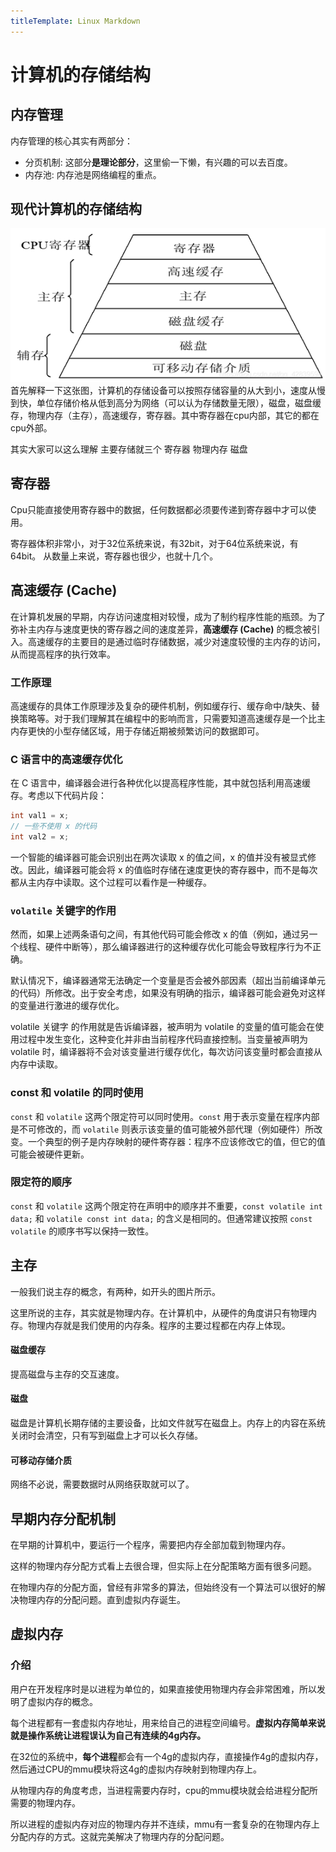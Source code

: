 ```yaml
---
titleTemplate: Linux Markdown
---
```

# 计算机的存储结构


## 内存管理
内存管理的核心其实有两部分：
- 分页机制: 这部分**是理论部分**，这里偷一下懒，有兴趣的可以去百度。
- 内存池: 内存池是网络编程的重点。


## 现代计算机的存储结构
![alt text](现代计算机的存储结构.png)
首先解释一下这张图，计算机的存储设备可以按照存储容量的从大到小，速度从慢到快，单位存储价格从低到高分为网络（可以认为存储数量无限），磁盘，磁盘缓存，物理内存（主存），高速缓存，寄存器。其中寄存器在cpu内部，其它的都在cpu外部。

其实大家可以这么理解 主要存储就三个 寄存器 物理内存 磁盘

## 寄存器
Cpu只能直接使用寄存器中的数据，任何数据都必须要传递到寄存器中才可以使用。

寄存器体积非常小，对于32位系统来说，有32bit，对于64位系统来说，有64bit。
从数量上来说，寄存器也很少，也就十几个。

## 高速缓存 (Cache)

在计算机发展的早期，内存访问速度相对较慢，成为了制约程序性能的瓶颈。为了弥补主内存与速度更快的寄存器之间的速度差异，**高速缓存 (Cache)** 的概念被引入。高速缓存的主要目的是通过临时存储数据，减少对速度较慢的主内存的访问，从而提高程序的执行效率。

### 工作原理

高速缓存的具体工作原理涉及复杂的硬件机制，例如缓存行、缓存命中/缺失、替换策略等。对于我们理解其在编程中的影响而言，只需要知道高速缓存是一个比主内存更快的小型存储区域，用于存储近期被频繁访问的数据即可。

### C 语言中的高速缓存优化

在 C 语言中，编译器会进行各种优化以提高程序性能，其中就包括利用高速缓存。考虑以下代码片段：

```c
int val1 = x;
// 一些不使用 x 的代码
int val2 = x;
```
一个智能的编译器可能会识别出在两次读取 x 的值之间，x 的值并没有被显式修改。因此，编译器可能会将 x 的值临时存储在速度更快的寄存器中，而不是每次都从主内存中读取。这个过程可以看作是一种缓存。

### `volatile` 关键字的作用

然而，如果上述两条语句之间，有其他代码可能会修改 x 的值（例如，通过另一个线程、硬件中断等），那么编译器进行的这种缓存优化可能会导致程序行为不正确。

默认情况下，编译器通常无法确定一个变量是否会被外部因素（超出当前编译单元的代码）所修改。出于安全考虑，如果没有明确的指示，编译器可能会避免对这样的变量进行激进的缓存优化。

volatile 关键字 的作用就是告诉编译器，被声明为 volatile 的变量的值可能会在使用过程中发生变化，这种变化并非由当前程序代码直接控制。当变量被声明为 volatile 时，编译器将不会对该变量进行缓存优化，每次访问该变量时都会直接从内存中读取。

### const 和 volatile 的同时使用

`const` 和 `volatile` 这两个限定符可以同时使用。`const` 用于表示变量在程序内部是不可修改的，而 `volatile` 则表示该变量的值可能被外部代理（例如硬件）所改变。一个典型的例子是内存映射的硬件寄存器：程序不应该修改它的值，但它的值可能会被硬件更新。

### 限定符的顺序
`const` 和 `volatile` 这两个限定符在声明中的顺序并不重要，`const volatile int data;` 和 `volatile const int data;` 的含义是相同的。但通常建议按照 `const volatile` 的顺序书写以保持一致性。


## 主存

一般我们说主存的概念，有两种，如开头的图片所示。

这里所说的主存，其实就是物理内存。在计算机中，从硬件的角度讲只有物理内存。物理内存就是我们使用的内存条。程序的主要过程都在内存上体现。

#### 磁盘缓存
提高磁盘与主存的交互速度。
#### 磁盘
磁盘是计算机长期存储的主要设备，比如文件就写在磁盘上。内存上的内容在系统关闭时会清空，只有写到磁盘上才可以长久存储。
#### 可移动存储介质
网络不必说，需要数据时从网络获取就可以了。



## 早期内存分配机制
在早期的计算机中，要运行一个程序，需要把内存全部加载到物理内存。

这样的物理内存分配方式看上去很合理，但实际上在分配策略方面有很多问题。

在物理内存的分配方面，曾经有非常多的算法，但始终没有一个算法可以很好的解决物理内存的分配问题。直到虚拟内存诞生。




## 虚拟内存
### 介绍
用户在开发程序时是以进程为单位的，如果直接使用物理内存会非常困难，所以发明了虚拟内存的概念。

每个进程都有一套虚拟内存地址，用来给自己的进程空间编号。**虚拟内存简单来说就是操作系统让进程误认为自己有连续的4g内存。**


在32位的系统中，**每个进程**都会有一个4g的虚拟内存，直接操作4g的虚拟内存，然后通过CPU的mmu模块将这4g的虚拟内存映射到物理内存上。


从物理内存的角度考虑，当进程需要内存时，cpu的mmu模块就会给进程分配所需要的物理内存。

所以进程的虚拟内存对应的物理内存并不连续，mmu有一套复杂的在物理内存上分配内存的方式。这就完美解决了物理内存的分配问题。


